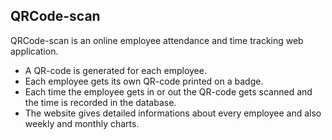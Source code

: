 ## QRCode-scan

QRCode-scan is an online employee 
attendance and time tracking web application.

* A QR-code is generated for each employee.
* Each employee gets its own QR-code printed on a badge.
* Each time the employee gets in or out the QR-code gets scanned and the time is recorded in the database.
* The website gives detailed informations about every employee and also weekly and monthly charts.   